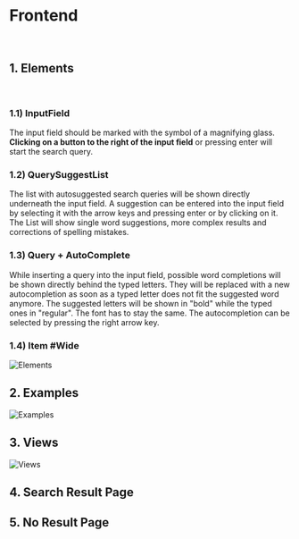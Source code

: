 # Frontend
&nbsp;
## 1. Elements
&nbsp;
### 1.1) InputField

The input field should be marked with the symbol of a magnifying glass. **Clicking on a button to the right of the input field** or pressing enter will start the search query.

### 1.2) QuerySuggestList

The list with autosuggested search queries will be shown directly underneath the input field. A suggestion can be entered into the input field by selecting it with the arrow keys and pressing enter or by clicking on it. The List will show single word suggestions, more complex results and corrections of spelling mistakes.

### 1.3) Query + AutoComplete

While inserting a query into the input field, possible word completions will be shown directly behind the typed letters. They will be replaced with a new autocompletion as soon as a typed letter does not fit the suggested word anymore. The suggested letters will be shown in "bold" while the typed ones in "regular". The font has to stay the same. The autocompletion can be selected by pressing the right arrow key.

### 1.4) Item #Wide



![Elements](../../source/shared/img/wireframes/Elements.png)

## 2. Examples
![Examples](../../source/shared/img/wireframes/Examples.png)

## 3. Views
![Views](../../source/shared/img/wireframes/Views.png)

## 4. Search Result Page
## 5. No Result Page